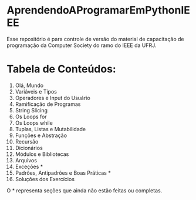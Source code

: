 # AprendendoAProgramarEmPythonIEEE
Esse repositório é para controle de versão do material de capacitação de programação da Computer Society do ramo do IEEE da UFRJ.

# Tabela de Conteúdos:
1. Olá, Mundo  
2. Variáveis e Tipos  
3. Operadores e Input do Usuário  
4. Ramificação de Programas 
5. String Slicing 
6. Os Loops for  
7. Os Loops while 
8. Tuplas, Listas e Mutabilidade 
9. Funções e Abstração 
10. Recursão 
11. Dicionários 
12. Módulos e Bibliotecas
13. Arquivos 
14. Exceções *
15. Padrões, Antipadrões e Boas Práticas *
16. Soluções dos Exercícios

O * representa seções que ainda não estão feitas ou completas.
